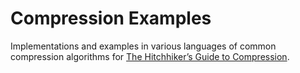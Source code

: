# Compression Examples

Implementations and examples in various languages of common compression algorithms for [The Hitchhiker’s Guide to Compression](https://go-compression.github.io/).

